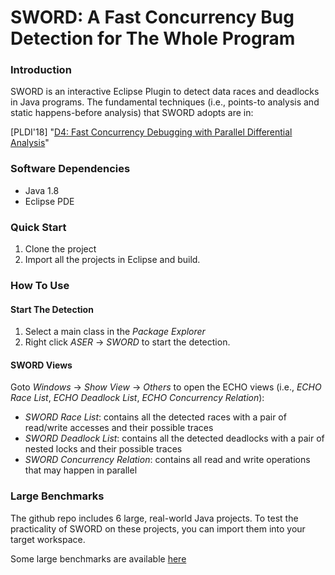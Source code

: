# SWORD: A Fast Concurrency Bug Detection for The Whole Program
### Introduction
SWORD is an interactive Eclipse Plugin to detect data races and deadlocks in Java programs. The fundamental techniques (i.e., points-to analysis and static happens-before analysis) that SWORD adopts are in: 

[PLDI'18] "[D4: Fast Concurrency Debugging with Parallel Differential Analysis](https://parasol.tamu.edu/~jeff/d4.pdf)"

### Software Dependencies
- Java 1.8 
- Eclipse PDE

### Quick Start
1. Clone the project
2. Import all the projects in Eclipse and build.

### How To Use
#### Start The Detection
1. Select a main class in the _Package Explorer_ 
2. Right click _ASER_ -> _SWORD_ to start the detection. 

#### SWORD Views
Goto _Windows_ -> _Show View_ -> _Others_ to open the ECHO views (i.e., _ECHO Race List_, _ECHO Deadlock List_, _ECHO Concurrency Relation_):
  * _SWORD Race List_: contains all the detected races with a pair of read/write accesses and their possible traces
  * _SWORD Deadlock List_: contains all the detected deadlocks with a pair of nested locks and their possible traces
  * _SWORD Concurrency Relation_: contains all read and write operations that may happen in parallel

### Large Benchmarks
The github repo includes 6 large, real-world Java projects. To test the practicality of SWORD on these projects, you can import them into your target workspace. 

Some large benchmarks are available [here](https://github.com/funemy/echo-benchmark)
